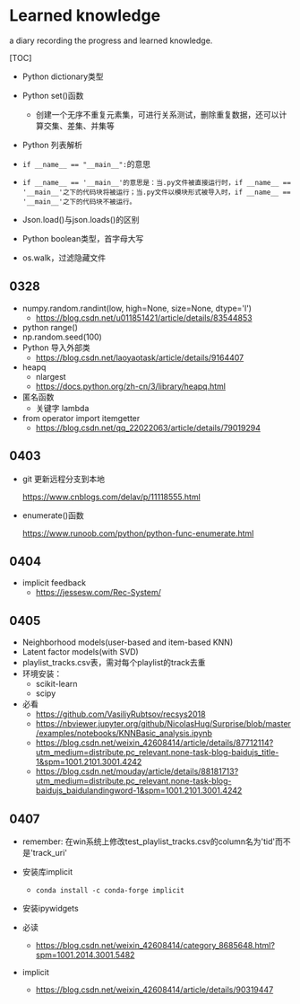 # Learned knowledge

a diary recording the progress and learned knowledge.

[TOC]

- Python dictionary类型

- Python set()函数

  - 创建一个无序不重复元素集，可进行关系测试，删除重复数据，还可以计算交集、差集、并集等

- Python 列表解析

- `if __name__ == "__main__":`的意思

- ``````
  if __name__ == '__main__'的意思是：当.py文件被直接运行时，if __name__ == '__main__'之下的代码块将被运行；当.py文件以模块形式被导入时，if __name__ == '__main__'之下的代码块不被运行。
  ``````

- Json.load()与json.loads()的区别

- Python boolean类型，首字母大写

- os.walk，过滤隐藏文件

## 0328

- numpy.random.randint(low, high=None, size=None, dtype='l')
  - https://blog.csdn.net/u011851421/article/details/83544853
- python range()
- np.random.seed(100)
- Python 导入外部类
  - https://blog.csdn.net/laoyaotask/article/details/9164407
- heapq
  - nlargest
  - https://docs.python.org/zh-cn/3/library/heapq.html
- 匿名函数
  - 关键字 lambda
- from operator import itemgetter
  - https://blog.csdn.net/qq_22022063/article/details/79019294

## 0403

- git 更新远程分支到本地

  https://www.cnblogs.com/delav/p/11118555.html
  
- enumerate()函数

  https://www.runoob.com/python/python-func-enumerate.html


## 0404

- implicit feedback
  - https://jessesw.com/Rec-System/



## 0405

- Neighborhood models(user-based and item-based KNN)
- Latent factor models(with SVD)
- playlist_tracks.csv表，需对每个playlist的track去重
- 环境安装：
  - scikit-learn
  - scipy
- 必看
  - https://github.com/VasiliyRubtsov/recsys2018
  - https://nbviewer.jupyter.org/github/NicolasHug/Surprise/blob/master/examples/notebooks/KNNBasic_analysis.ipynb
  - https://blog.csdn.net/weixin_42608414/article/details/87712114?utm_medium=distribute.pc_relevant.none-task-blog-baidujs_title-1&spm=1001.2101.3001.4242
  - https://blog.csdn.net/mouday/article/details/88181713?utm_medium=distribute.pc_relevant.none-task-blog-baidujs_baidulandingword-1&spm=1001.2101.3001.4242





## 0407

- remember: 在win系统上修改test_playlist_tracks.csv的column名为'tid'而不是'track_uri'

- 安装库implicit

  - ```
    conda install -c conda-forge implicit
    ```

- 安装ipywidgets
- 必读
  - https://blog.csdn.net/weixin_42608414/category_8685648.html?spm=1001.2014.3001.5482
- implicit
  - https://blog.csdn.net/weixin_42608414/article/details/90319447